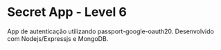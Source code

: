 
# Secret App - Level 6

App de autenticação utilizando passport-google-oauth20. Desenvolvido com Nodejs/Expressjs e MongoDB.